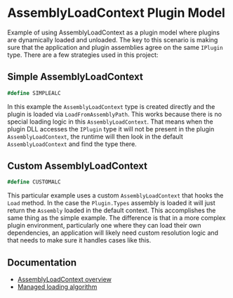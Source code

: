 # AssemblyLoadContext Plugin Model

Example of using AssemblyLoadContext as a plugin model where plugins are dynamically loaded and unloaded. The key to this scenario is making sure that the application and plugin assemblies agree on the same `IPlugin` type. There are a few strategies used in this project:

## Simple AssemblyLoadContext

```csharp
#define SIMPLEALC
```

In this example the `AssemblyLoadContext` type is created directly and the plugin is loaded via `LoadFromAssemblyPath`. This works because there is no special loading logic in this `AssemblyLoadContext`. That means when the plugin DLL accesses the `IPlugin` type it will not be present in the plugin `AssemblyLoadContext`, the runtime will then look in the default `AssemblyLoadContext` and find the type there.

## Custom AssemblyLoadContext

```csharp
#define CUSTOMALC
```

This particular example uses a custom `AssemblyLoadContext` that hooks the `Load` method. In the case the `Plugin.Types` assembly is loaded it will just return the `Assembly` loaded in the default context. This accomplishes the same thing as the simple example. The difference is that in a more complex plugin environment, particularly one where they can load their own dependencies, an application will likely need custom resolution logic and that needs to make sure it handles cases like this.

## Documentation

- [AssemblyLoadContext overview](https://learn.microsoft.com/en-us/dotnet/core/dependency-loading/understanding-assemblyloadcontext)
- [Managed loading algorithm](https://learn.microsoft.com/en-us/dotnet/core/dependency-loading/loading-managed)
